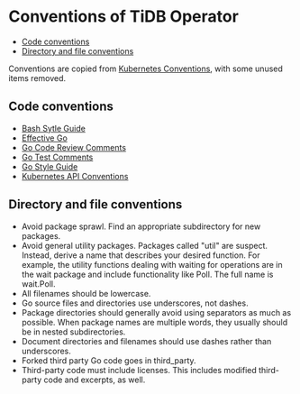# Conventions of TiDB Operator

<!-- toc -->
- [Code conventions](#code-conventions)
- [Directory and file conventions](#directory-and-file-conventions)
<!-- /toc -->

Conventions are copied from [Kubernetes Conventions](https://www.kubernetes.dev/docs/guide/coding-convention), with some unused items removed.

## Code conventions

- [Bash Sytle Guide](https://google.github.io/styleguide/shellguide.html)
- [Effective Go](https://go.dev/doc/effective_go)
- [Go Code Review Comments](https://go.dev/wiki/CodeReviewComments)
- [Go Test Comments](https://go.dev/wiki/TestComments)
- [Go Style Guide](https://google.github.io/styleguide/go/decisions)
- [Kubernetes API Conventions](https://github.com/kubernetes/community/blob/master/contributors/devel/sig-architecture/api-conventions.md)

## Directory and file conventions

- Avoid package sprawl. Find an appropriate subdirectory for new packages.
- Avoid general utility packages. Packages called "util" are suspect. Instead, derive a name that describes your desired function. For example, the utility functions dealing with waiting for operations are in the wait package and include functionality like Poll. The full name is wait.Poll.
- All filenames should be lowercase.
- Go source files and directories use underscores, not dashes.
- Package directories should generally avoid using separators as much as possible. When package names are multiple words, they usually should be in nested subdirectories.
- Document directories and filenames should use dashes rather than underscores.
- Forked third party Go code goes in third_party.
- Third-party code must include licenses. This includes modified third-party code and excerpts, as well.

